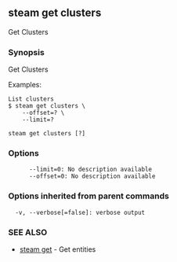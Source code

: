 ## steam get clusters

Get Clusters

### Synopsis


Get Clusters

Examples:

    List clusters
    $ steam get clusters \
        --offset=? \
        --limit=?

```
steam get clusters [?]
```

### Options

```
      --limit=0: No description available
      --offset=0: No description available
```

### Options inherited from parent commands

```
  -v, --verbose[=false]: verbose output
```

### SEE ALSO
* [steam get](steam_get.md)	 - Get entities

